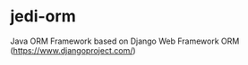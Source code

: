 jedi-orm
========

Java ORM Framework based on Django Web Framework ORM (https://www.djangoproject.com/)
